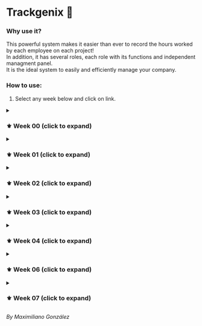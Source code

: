 # Trackgenix 🚀
### Why use it?
This powerful system makes it easier than ever to record the hours worked by each employee on each project!<br>
In addition, it has several roles, each role with its functions and independent managment panel.<br>
It is the ideal system to easily and efficiently manage your company.

### How to use:
<ol>
  <li>Select any week below and click on link.</li>
</ol>

<details>
  <summary>
    <h3>⚜ Week 00 (click to expand)</h3>
  </summary>
  <img align="right" src="https://cdn.jsdelivr.net/gh/devicons/devicon/icons/figma/figma-original.svg" alt="Figma" height="30"/>
  <ul align="left">
    <li>Create all screen flows in Figma. ✅</li>
  </ul>
</details>
<details>
  <summary>
    <h3>⚜ Week 01 (click to expand)</h3>
  </summary>
  <img align="right" src="https://cdn.jsdelivr.net/gh/devicons/devicon/icons/html5/html5-original.svg" alt="HTML" height="30"/>
  <ul align="left">
    <li>Create the basic HTML structure. ✅</li>
    <strong><a href="https://maxig-dev.github.io/BaSP-A2022-Etapa-1/Semana-01" target="_blank">🔗Link Semana 01</a></strong>
  </ul>
</details>
<details>
  <summary>
    <h3>⚜ Week 02 (click to expand)</h3>
  </summary>
  <img align="right" src="https://cdn.jsdelivr.net/gh/devicons/devicon/icons/css3/css3-original.svg" alt="CSS" height="30"/>
  <ul align="left">
    <li>Add the styles to the HTML using CSS to make it look identical to the landing screenflow, without using flexbox. ✅</li>
    <strong><a href="https://maxig-dev.github.io/BaSP-A2022-Etapa-1/Semana-02" target="_blank">🔗Link Semana 02</a></strong>
  </ul>
</details>
<details>
  <summary>
    <h3>⚜ Week 03 (click to expand)</h3>
  </summary>
  <img align="right" src="https://cdn.jsdelivr.net/gh/devicons/devicon/icons/css3/css3-original.svg" alt="CSS" height="30"/>
  <img align="right" src="https://maxig.dev/others/img/icons/responsive-icon.png" alt="Responsive icon" height="30"/>
  <ul align="left">
    <li>Add styles to make a website responsive, with a mobile first design, using flexbox but without using grid. ✅</li>
    <strong><a href="https://maxig-dev.github.io/BaSP-A2022-Etapa-1/Semana-03" target="_blank">🔗Link Semana 03</a></strong>
  </ul>
</details>
<details>
  <summary>
    <h3>⚜ Week 04 (click to expand)</h3>
  </summary>
  <img align="right" src="https://cdn.jsdelivr.net/gh/devicons/devicon/icons/javascript/javascript-original.svg" alt="JavaScript logo" height="30"/>
  <ul align="left">
    <li>JavaScript introduction and exercises. ✅</li>
    <strong><a href="https://maxig-dev.github.io/BaSP-A2022-Etapa-1/Semana-04" target="_blank">🔗Link Semana 04</a></strong>
  </ul>
</details>
<details>
  <summary>
    <h3>⚜ Week 06 (click to expand)</h3>
  </summary>
  <img align="right" src="https://cdn.jsdelivr.net/gh/devicons/devicon/icons/javascript/javascript-original.svg" alt="JavaScript logo" height="30"/>
  <img align="right" src="https://cdn.jsdelivr.net/gh/devicons/devicon/icons/css3/css3-original.svg" alt="CSS" height="30"/>
  <img align="right" src="https://cdn.jsdelivr.net/gh/devicons/devicon/icons/html5/html5-original.svg" alt="HTML" height="30"/>
  <ul align="left">
    <li>Create Login and Sing Up pages and validate whit JavaScript. ✅</li>
    <strong><a href="https://maxig-dev.github.io/BaSP-A2022-Etapa-1/Semana-06/views" target="_blank">🔗Link Semana 06</a></strong>
  </ul>
</details>
<details>
  <summary>
    <h3>⚜ Week 07 (click to expand)</h3>
  </summary>
  <img align="right" src="https://cdn.jsdelivr.net/gh/devicons/devicon/icons/javascript/javascript-original.svg" alt="JavaScript logo" height="30"/>
  <ul align="left">
    <li>Make a HTTP request and consume an API. 🔆</li>
    <strong><a href="https://maxig-dev.github.io/BaSP-A2022-Etapa-1/Semana-07/views" target="_blank">🔗Link Semana 07</a></strong>
  </ul>
</details>

_By Maximiliano González_